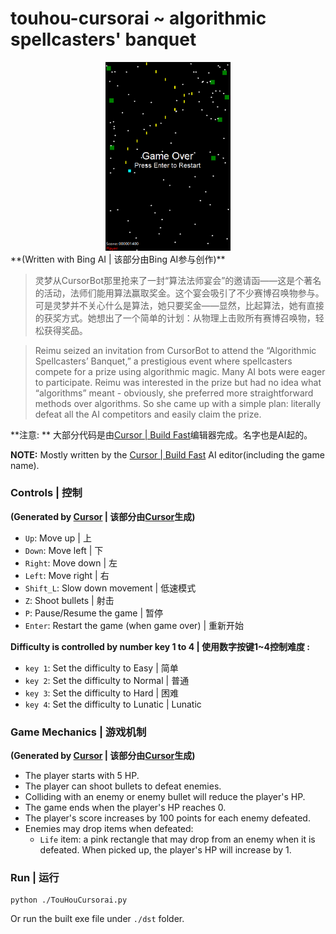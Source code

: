 # touhou-cursorai ~ algorithmic spellcasters' banquet

<div align=center>
<img src="./screenshot/screenshot.png" alt="1" width="200px" />
</div>
**(Written with Bing AI | 该部分由Bing AI参与创作)**

> 灵梦从CursorBot那里抢来了一封“算法法师宴会”的邀请函——这是个著名的活动，法师们能用算法赢取奖金。这个宴会吸引了不少赛博召唤物参与。可是灵梦并不关心什么是算法，她只要奖金——显然，比起算法，她有直接的获奖方式。她想出了一个简单的计划：从物理上击败所有赛博召唤物，轻松获得奖品。

> Reimu seized an invitation from CursorBot to attend the “Algorithmic Spellcasters’ Banquet,” a prestigious event where spellcasters compete for a prize using algorithmic magic. Many AI bots were eager to participate. Reimu was interested in the prize but had no idea what “algorithms” meant - obviously, she preferred more straightforward methods over algorithms. So she came up with a simple plan: literally defeat all the AI competitors and easily claim the prize.

**注意: ** 大部分代码是由[Cursor | Build Fast](https://www.cursor.so/)编辑器完成。名字也是AI起的。

**NOTE:** Mostly written by the [Cursor | Build Fast](https://www.cursor.so/) AI editor(including the game name).



### Controls | 控制

**(Generated by [Cursor](https://www.cursor.so/) | 该部分由[Cursor](https://www.cursor.so/)生成)**

- `Up`: Move up | 上
- `Down`: Move left | 下
- `Right`: Move down | 左
- `Left`: Move right | 右
- `Shift_L`: Slow down movement | 低速模式
- `Z`: Shoot bullets | 射击
- `P`: Pause/Resume the game | 暂停
- `Enter`: Restart the game (when game over) | 重新开始

**Difficulty is controlled by number key 1 to 4 | 使用数字按键1~4控制难度 :**

- `key 1`: Set the difficulty to Easy | 简单
- `key 2`: Set the difficulty to Normal | 普通
- `key 3`: Set the difficulty to Hard | 困难
- `key 4`: Set the difficulty to Lunatic | Lunatic


### Game Mechanics | 游戏机制

**(Generated by [Cursor](https://www.cursor.so/) | 该部分由[Cursor](https://www.cursor.so/)生成)**

- The player starts with 5 HP.
- The player can shoot bullets to defeat enemies.
- Colliding with an enemy or enemy bullet will reduce the player's HP.
- The game ends when the player's HP reaches 0.
- The player's score increases by 100 points for each enemy defeated.
- Enemies may drop items when defeated:
    - `Life` item: a pink rectangle that may drop from an enemy when it is defeated. When picked up, the player's HP will increase by 1.


### Run | 运行

```
python ./TouHouCursorai.py
```

Or run the built exe file under `./dst` folder.
